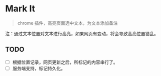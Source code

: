 # Mark It
> chrome 插件，高亮页面选中文本，为文本添加备注

注：通过文本位置对文本进行高亮，如果网页有变动，将会导致高亮位置错乱。

## TODO
- [ ] 根据位置记录，网页更新之后，所标记的内容串行了。
- [ ] 服务端支持，标记持久化。